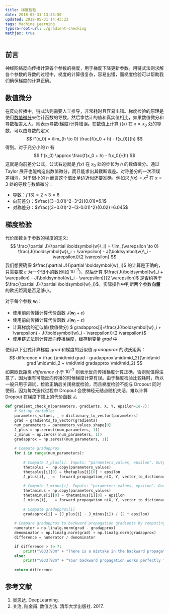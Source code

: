 ```yaml
---
title: 梯度检验
date: 2018-05-31 13:33:50
updated: 2018-05-31 14:43:23
tags: Machine Learning
typora-root-url: ./gradient-checking
mathjax: true
---
```


## 前言

神经网络反向传播计算各个参数的梯度，用于梯度下降更新参数。用链式法则求解各个参数的导数的过程中，梯度的计算很复杂，容易出错，而梯度检验可以帮助我们确保梯度的计算正确。

<!-- more -->

## 数值微分

在反向传播中，链式法则需要人工推导，非常耗时且容易出错。梯度检验的原理是使用[数值微分](https://zh.wikipedia.org/zh/%E6%95%B8%E5%80%BC%E5%BE%AE%E5%88%86)来估计函数的导数，然后拿估计的值和真实值相比，如果数值微分和导数相差太大，则表示导数(梯度)计算错误。在数值上计算 $f(x)$ 在 $x=x_0$ 处的导数，可以由导数的定义
$$
f'(x_0) = \lim_{h \to 0} \frac{f(x_0 + h) - f(x_0)}{h}
$$
得到。对于充分小的 $h$ 有
$$
f'(x_0) \approx \frac{f(x_0 + h) - f(x_0)}{h}
$$
这就是向前差分公式，公式右边就是 $f(x)$ 在 $x_0$ 处的步长为 $h$ 的数值微分。通过 Taylor 展开也能构造出数值微分，而且能求出其截断误差。对称差分的一次项误差相消，对于很小的 $h$ 而言这个值比单边近似还要准确。例如求 $f(x)=x^2$ 在 $x=3$ 处的导数与数值微分：

* 导数：$f'(3)=2\times 3=6$
* 向前差分：$\frac{(3+0.01)^2−3^2}{0.01}=6.1$
* 对称差分：$\frac{(3+0.01)^2−(3-0.01)^2}{0.02}=6.045$

## 梯度检验

代价函数关于参数的梯度的定义:
$$
\frac{\partial J}{\partial \boldsymbol{w}\_i} = \lim_{\varepsilon \to 0} \frac{J(\boldsymbol{w}\_i + \varepsilon) - J(\boldsymbol{w}\_i - \varepsilon)}{2 \varepsilon}
$$
我们想要确保 $\frac{\partial J}{\partial \boldsymbol{w}_i}$ 的计算是正确的，只需要取 $\varepsilon$ 为一个很小的数(例如 $10^{-7}$)，然后计算 $\frac{J(\boldsymbol{w}_i + \varepsilon) - J(\boldsymbol{w}_i - \varepsilon)}{2 \varepsilon}$ 是否约等于 $\frac{\partial J}{\partial \boldsymbol{w}_i}$，实际操作中判断两个参数**向量**的欧氏距离是否足够小。

对于每个参数 $\boldsymbol{w}_i$：

* 使用前向传播计算代价函数 $J(\boldsymbol{w}_i + \varepsilon)$
* 使用前向传播计算代价函数 $J(\boldsymbol{w}_i - \varepsilon)$
* 计算梯度的近似值(数值微分) $ gradapprox[i]=\frac{J(\boldsymbol{w}_i + \varepsilon) - J(\boldsymbol{w}_i - \varepsilon)}{2 \varepsilon}$
* 使用链式法则计算反向传播梯度，缓存到变量 $grad$ 中

使用以下公式计算梯度 $grad$ 和梯度的近似值 $gradapprox$ 的欧氏距离：
$$
difference = \frac {\mid\mid grad - gradapprox \mid\mid_2}{\mid\mid grad \mid\mid_2 + \mid\mid gradapprox \mid\mid_2}
$$
如果欧氏距离 $difference$ 小于 $10^{-7}$ 则表示反向传播梯度计算正确，否则就值得注意了，因为很有可能反向传播的时候梯度计算有误。由于梯度检验比较耗时，所以一般只用于调试，检验正确后关闭梯度检验，而且梯度检验不能与 Dropout 同时使用，因为每次迭代过程中 Dropout 会使神经元结点随机失活，难以计算 Dropout 在梯度下降上的代价函数 $J$。

``` python
def gradient_check_n(parameters, gradients, X, Y, epsilon=1e-7):
    # Set-up variables
    parameters_values, _ = dictionary_to_vector(parameters)
    grad = gradients_to_vector(gradients)
    num_parameters = parameters_values.shape[0]
    J_plus = np.zeros((num_parameters, 1))
    J_minus = np.zeros((num_parameters, 1))
    gradapprox = np.zeros((num_parameters, 1))
    
    # Compute gradapprox
    for i in range(num_parameters):
        
        # Compute J_plus[i]. Inputs: "parameters_values, epsilon". Output = "J_plus[i]".
        thetaplus =  np.copy(parameters_values)                                       # Step 1
        thetaplus[i][0] = thetaplus[i][0] + epsilon                                   # Step 2
        J_plus[i], _ =  forward_propagation_n(X, Y, vector_to_dictionary(thetaplus))  # Step 3
        
        # Compute J_minus[i]. Inputs: "parameters_values, epsilon". Output = "J_minus[i]".
        thetaminus = np.copy(parameters_values)                                       # Step 1
        thetaminus[i][0] = thetaminus[i][0] - epsilon                                 # Step 2        
        J_minus[i], _ = forward_propagation_n(X, Y, vector_to_dictionary(thetaminus)) # Step 3
        
        # Compute gradapprox[i]
        gradapprox[i] = (J_plus[i] - J_minus[i]) / (2 * epsilon)
    
    # Compare gradapprox to backward propagation gradients by computing difference.
    numerator = np.linalg.norm(grad - gradapprox)                                     # Step 1'
    denominator = np.linalg.norm(grad) + np.linalg.norm(gradapprox)                   # Step 2'
    difference = numerator / denominator                                              # Step 3'

    if difference > 1e-7:
        print("\033[93m" + "There is a mistake in the backward propagation! difference = " + str(difference) + "\033[0m")
    else:
        print("\033[92m" + "Your backward propagation works perfectly fine! difference = " + str(difference) + "\033[0m")
    
    return difference
```

## 参考文献

1. 吴恩达. DeepLearning. 
2. 关治, 陆金甫. 数值方法. 清华大学出版社. 2017.